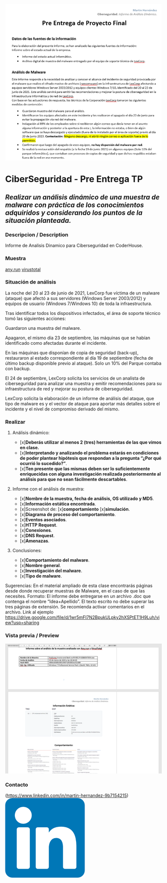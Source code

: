 ![image](./demo.png)
# CiberSeguridad - Pre Entrega TP
## _Realizar un análisis dinámico de una muestra de malware con práctica de los conocimientos adquiridos y considerando los puntos de la situación planteada._ 

### Descripcion / Description
Informe de Analisis Dinamico para Ciberseguridad en CoderHouse. 

### Muestra
[any.run](https://app.any.run/tasks/7d89fb80-cb56-48c4-84ce-8fd24df4a380)
[virustotal](https://www.virustotal.com/gui/file/80239619c4ca44380c6269873a5b6b695585ccfcf278e0f2c72698658a3a6fd8/detection)


### Situación de análisis
La noche del 20 al 23 de junio de 2021, LexCorp fue víctima de un malware (ataque) que afectó a sus servidores (Windows Server 2003/2012) y equipos de usuario (Windows 7/Windows 10) de toda la infraestructura.

Tras identificar todos los dispositivos infectados, el área de soporte técnico tomó las siguientes acciones:

Guardaron una muestra del malware.

Apagaron, el mismo día 23 de septiembre, las máquinas que se habían identificado como afectadas durante el incidente.

En las máquinas que disponían de copia de seguridad (back-up), restauraron al estado correspondiente al día 19 de septiembre (fecha de último backup disponible previo al ataque). Solo un 10% del Parque contaba con backup.

El 24 de septiembre, LexCorp solicita los servicios de un analista de ciberseguridad para analizar una muestra y emitir recomendaciones para su infraestructura de red y mejorar su postura de ciberseguridad.

LexCorp solicita la elaboración de un informe de análisis del ataque, que tipo de malware es y el vector de ataque para aportar más detalles sobre el incidente y el nivel de compromiso derivado del mismo.

### Realizar
1. Análisis dinámico:
    - [x]**Deberás utilizar al menos 2 (tres) herramientas de las que vimos en clase.**
    - [x]**Interpretando y analizando el problema estarás en condiciones de poder plantear hipótesis que respondan a la pregunta “¿Por qué ocurrió lo sucedido?”**.
    - [x]**Ten presente que las mismas deben ser lo suficientemente enriquecidas con alguna investigación realizada posteriormente al análisis para que no sean fácilmente descartables**.


2. Informe con el análisis de muestra:
    - [x]**Nombre de la muestra, fecha de análisis, OS utilizado y MD5**.
    - [x]**Información estática encontrada**.
    - [x]Screenshot de:
            [x]**comportamiento**
            [x]**simulación**.
    - [x]**Diagrama de proceso del comportamiento**.
    - [x]**Eventos asociados**.
    - [x]**HTTP Request**.
    - [x]**Conexiones**.
    - [x]**DNS Request**.
    - [x]**Amenazas**.

3. Conclusiones:
    - [x]**Comportamiento del malware**.
    - [x]**Nombre general**.
    - [x]**Investigación del malware**.
    - [x]**Tipo de malware**.

Sugerencias: En el material ampliado de esta clase encontrarás páginas desde donde recuperar muestras de Malware, en el caso de que las necesites.
Formato: El informe debe entregarse en un archivo .doc que contenga el nombre “Idea+Apellido”. El texto escrito no debe superar las tres páginas de extensión. Se recomienda activar comentarios en el archivo.
Link al ejemplo https://drive.google.com/file/d/1wr5mFI7N2BpukULpky2hXSPtET1H9Luh/view?usp=sharing


### Vista previa / Preview
![image](/demo2.png)

 


### Contacto
(https://www.linkedin.com/in/martin-hernandez-9b7154215)
[![N|Solid](/linkedin.png)](https://www.linkedin.com/in/martin-hernandez-9b7154215)
